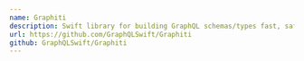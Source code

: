```yaml
---
name: Graphiti
description: Swift library for building GraphQL schemas/types fast, safely and easily.
url: https://github.com/GraphQLSwift/Graphiti
github: GraphQLSwift/Graphiti
---
```

